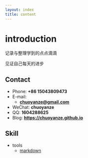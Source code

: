 ```yaml
---
layout: index
title: content
---
```

# introduction

记录与整理学到的点点滴滴

见证自己每天的进步



## Contact

- Phone: **+86 15043809473**
- E-mail:
  - **chuoyanze@gmail.com**
- WeChat: **chuoyanze**
- QQ: **1604288625**
- Blog: **<https://chuoyanze.github.io>**



## Skill

* tools
  * [markdown](./_posts/tools/markdown)





